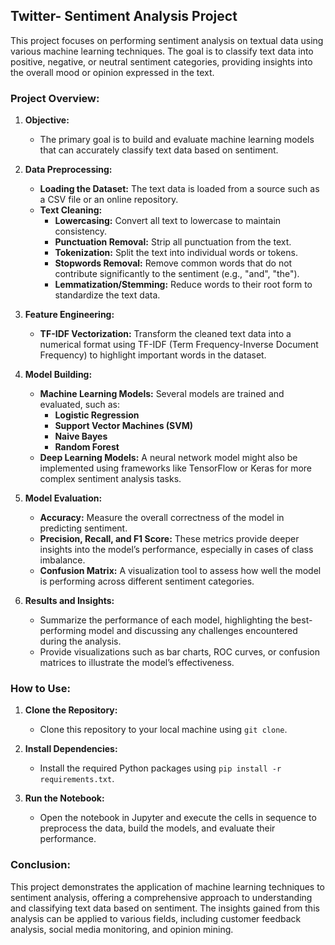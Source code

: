 ## Twitter- Sentiment Analysis Project 

This project focuses on performing sentiment analysis on textual data using various machine learning techniques. The goal is to classify text data into positive, negative, or neutral sentiment categories, providing insights into the overall mood or opinion expressed in the text.

### Project Overview:

1. **Objective:**
   - The primary goal is to build and evaluate machine learning models that can accurately classify text data based on sentiment.

2. **Data Preprocessing:**
   - **Loading the Dataset:** The text data is loaded from a source such as a CSV file or an online repository.
   - **Text Cleaning:** 
     - **Lowercasing:** Convert all text to lowercase to maintain consistency.
     - **Punctuation Removal:** Strip all punctuation from the text.
     - **Tokenization:** Split the text into individual words or tokens.
     - **Stopwords Removal:** Remove common words that do not contribute significantly to the sentiment (e.g., "and", "the").
     - **Lemmatization/Stemming:** Reduce words to their root form to standardize the text data.

3. **Feature Engineering:**
   - **TF-IDF Vectorization:** Transform the cleaned text data into a numerical format using TF-IDF (Term Frequency-Inverse Document Frequency) to highlight important words in the dataset.

4. **Model Building:**
   - **Machine Learning Models:** Several models are trained and evaluated, such as:
     - **Logistic Regression**
     - **Support Vector Machines (SVM)**
     - **Naive Bayes**
     - **Random Forest**
   - **Deep Learning Models:** A neural network model might also be implemented using frameworks like TensorFlow or Keras for more complex sentiment analysis tasks.

5. **Model Evaluation:**
   - **Accuracy:** Measure the overall correctness of the model in predicting sentiment.
   - **Precision, Recall, and F1 Score:** These metrics provide deeper insights into the model’s performance, especially in cases of class imbalance.
   - **Confusion Matrix:** A visualization tool to assess how well the model is performing across different sentiment categories.

6. **Results and Insights:**
   - Summarize the performance of each model, highlighting the best-performing model and discussing any challenges encountered during the analysis.
   - Provide visualizations such as bar charts, ROC curves, or confusion matrices to illustrate the model’s effectiveness.

### How to Use:

1. **Clone the Repository:**
   - Clone this repository to your local machine using `git clone`.
   
2. **Install Dependencies:**
   - Install the required Python packages using `pip install -r requirements.txt`.

3. **Run the Notebook:**
   - Open the notebook in Jupyter and execute the cells in sequence to preprocess the data, build the models, and evaluate their performance.

### Conclusion:

This project demonstrates the application of machine learning techniques to sentiment analysis, offering a comprehensive approach to understanding and classifying text data based on sentiment. The insights gained from this analysis can be applied to various fields, including customer feedback analysis, social media monitoring, and opinion mining.

